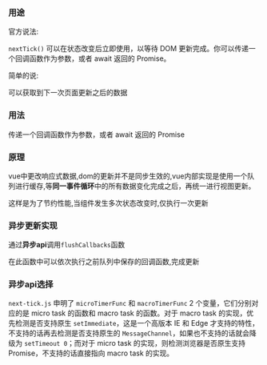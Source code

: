 ### 用途

官方说法:

`nextTick()` 可以在状态改变后立即使用，以等待 DOM 更新完成。你可以传递一个回调函数作为参数，或者 await 返回的 Promise。

简单的说:

可以获取到下一次页面更新之后的数据

### 用法

传递一个回调函数作为参数，或者 await 返回的 Promise

### 原理

vue中更改响应式数据,dom的更新并不是同步生效的,vue内部实现是使用一个队列进行缓存,等**同一事件循环**中的所有数据变化完成之后，再统一进行视图更新。

这样是为了节约性能,当组件发生多次状态改变时,仅执行一次更新

### 异步更新实现

通过**异步api**调用`flushCallbacks`函数

在此函数中可以依次执行之前队列中保存的回调函数,完成更新

### 异步api选择

`next-tick.js` 申明了 `microTimerFunc` 和 `macroTimerFunc` 2 个变量，它们分别对应的是 micro task 的函数和 macro task 的函数。对于 macro task 的实现，优先检测是否支持原生 `setImmediate`，这是一个高版本 IE 和 Edge 才支持的特性，不支持的话再去检测是否支持原生的 `MessageChannel`，如果也不支持的话就会降级为 `setTimeout 0`；而对于 micro task 的实现，则检测浏览器是否原生支持 Promise，不支持的话直接指向 macro task 的实现。

